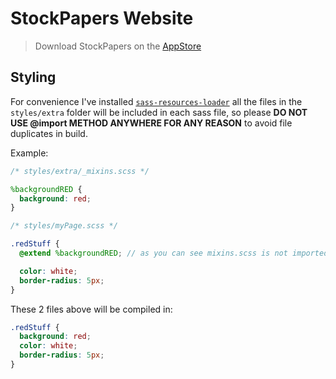 # StockPapers Website

> Download StockPapers on the [AppStore](https://get.stockpapers.app)

## Styling

For convenience I've installed [`sass-resources-loader`](https://github.com/shakacode/sass-resources-loader) all the files in the `styles/extra` folder will be included in each sass file, so please **DO NOT USE @import METHOD ANYWHERE FOR ANY REASON** to avoid file duplicates in build.

Example:

```scss
/* styles/extra/_mixins.scss */

%backgroundRED {
  background: red;
}
```

```scss
/* styles/myPage.scss */

.redStuff {
  @extend %backgroundRED; // as you can see mixins.scss is not imported

  color: white;
  border-radius: 5px;
}
```

These 2 files above will be compiled in:

```scss
.redStuff {
  background: red;
  color: white;
  border-radius: 5px;
}
```

